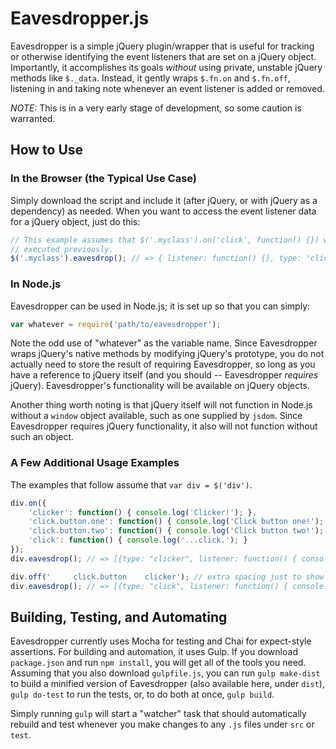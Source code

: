 Eavesdropper.js
===============

Eavesdropper is a simple jQuery plugin/wrapper that is useful for tracking or
otherwise identifying the event listeners that are set on a jQuery object.
Importantly, it accomplishes its goals *without* using private, unstable jQuery
methods like `$._data`. Instead, it gently wraps `$.fn.on` and `$.fn.off`,
listening in and taking note whenever an event listener is added or removed.

_NOTE:_ This is in a very early stage of development, so some caution is warranted.

How to Use
----------

### In the Browser (the Typical Use Case)

Simply download the script and include it (after jQuery, or with jQuery as a
dependency) as needed. When you want to access the event listener data for a
jQuery object, just do this:

```javascript
// This example assumes that $('.myclass').on('click', function() {}) was
// executed previously.
$('.myclass').eavesdrop(); // => { listener: function() {}, type: 'click' }
```

### In Node.js

Eavesdropper can be used in Node.js; it is set up so that you can simply:

```javascript
var whatever = require('path/to/eavesdropper');
```

Note the odd use of "whatever" as the variable name. Since Eavesdropper wraps
jQuery's native methods by modifying jQuery's prototype, you do not actually
need to store the result of requiring Eavesdropper, so long as you have a
reference to jQuery itself (and you should -- Eavesdropper *requires* jQuery).
Eavesdropper's functionality will be available on jQuery objects.

Another thing worth noting is that jQuery itself will not function in Node.js
without a `window` object available, such as one supplied by `jsdom`. Since
Eavesdropper requires jQuery functionality, it also will not function without
such an object.

### A Few Additional Usage Examples

The examples that follow assume that `var div = $('div')`.

```javascript
div.on({
    'clicker': function() { console.log('Clicker!'); },
    'click.button.one': function() { console.log('Click button one!'); },
    'click.button.two': function() { console.log('Click button two!'); },
    'click': function() { console.log('...click.'); }
});
div.eavesdrop(); // => [{type: "clicker", listener: function() { console.log('Clicker!'); }}, ...]

div.off('     click.button    clicker'); // extra spacing just to show that eavesdropper deals with it
div.eavesdrop(); // => [{type: "click", listener: function() { console.log('...click.'); }}]
```

Building, Testing, and Automating
---------------------------------

Eavesdropper currently uses Mocha for testing and Chai for expect-style
assertions. For building and automation, it uses Gulp. If you download
`package.json` and run `npm install`, you will get all of the tools you
need. Assuming that you also download `gulpfile.js`, you can run
`gulp make-dist` to build a minified version of Eavesdropper (also
available here, under `dist`), `gulp do-test` to run the tests, or, to do both
at once, `gulp build`.

Simply running `gulp` will start a "watcher" task that should automatically
rebuild and test whenever you make changes to any `.js` files under `src` or
`test`.

